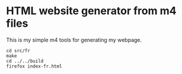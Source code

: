 # HTML website generator from m4 files

This is my simple m4 tools for generating my webpage.

    cd src/fr
    make
    cd ../../build
    firefox index-fr.html
